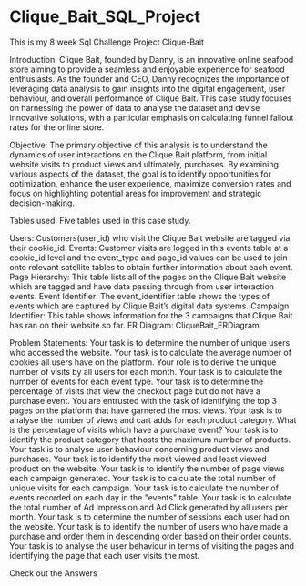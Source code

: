 # Clique_Bait_SQL_Project
This is my 8 week Sql Challenge Project Clique-Bait

Introduction:
Clique Bait, founded by Danny, is an innovative online seafood store aiming to provide a seamless and enjoyable experience for seafood enthusiasts. As the founder and CEO, Danny recognizes the importance of leveraging data analysis to gain insights into the digital engagement, user behaviour, and overall performance of Clique Bait. This case study focuses on harnessing the power of data to analyse the dataset and devise innovative solutions, with a particular emphasis on calculating funnel fallout rates for the online store.

Objective:
The primary objective of this analysis is to understand the dynamics of user interactions on the Clique Bait platform, from initial website visits to product views and ultimately, purchases. By examining various aspects of the dataset, the goal is to identify opportunities for optimization, enhance the user experience, maximize conversion rates and focus on highlighting potential areas for improvement and strategic decision-making.

Tables used:
Five tables used in this case study.

Users: Customers(user_id) who visit the Clique Bait website are tagged via their cookie_id.
Events: Customer visits are logged in this events table at a cookie_id level and the event_type and page_id values can be used to join onto relevant satellite tables to obtain further information about each event.
Page Hierarchy: This table lists all of the pages on the Clique Bait website which are tagged and have data passing through from user interaction events.
Event Identifier: The event_identifier table shows the types of events which are captured by Clique Bait’s digital data systems.
Campaign Identifier: This table shows information for the 3 campaigns that Clique Bait has ran on their website so far.
ER Diagram:
CliqueBait_ERDiagram

Problem Statements:
Your task is to determine the number of unique users who accessed the website.
Your task is to calculate the average number of cookies all users have on the platform.
Your role is to derive the unique number of visits by all users for each month.
Your task is to calculate the number of events for each event type.
Your task is to determine the percentage of visits that view the checkout page but do not have a purchase event.
You are entrusted with the task of identifying the top 3 pages on the platform that have garnered the most views.
Your task is to analyse the number of views and cart adds for each product category.
What is the percentage of visits which have a purchase event?
Your task is to identify the product category that hosts the maximum number of products.
Your task is to analyse user behaviour concerning product views and purchases.
Your task is to identify the most viewed and least viewed product on the website.
Your task is to identify the number of page views each campaign generated.
Your task is to calculate the total number of unique visits for each campaign.
Your task is to calculate the number of events recorded on each day in the "events" table.
Your task is to calculate the total number of Ad Impression and Ad Click generated by all users per month.
Your task is to determine the number of sessions each user had on the website.
Your task is to identify the number of users who have made a purchase and order them in descending order based on their order counts.
Your task is to analyse the user behaviour in terms of visiting the pages and identifying the page that each user visits the most.

Check out the Answers

